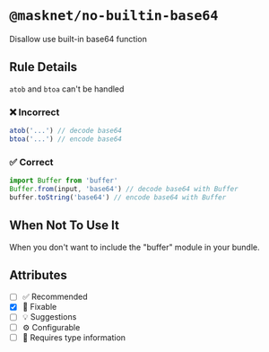 <!-- begin title -->

# `@masknet/no-builtin-base64`

Disallow use built-in base64 function

<!-- end title -->

## Rule Details

`atob` and `btoa` can't be handled

### :x: Incorrect

```ts
atob('...') // decode base64
btoa('...') // encode base64
```

### :white_check_mark: Correct

```ts
import Buffer from 'buffer'
Buffer.from(input, 'base64') // decode base64 with Buffer
buffer.toString('base64') // encode base64 with Buffer
```

## When Not To Use It

When you don't want to include the "buffer" module in your bundle.

## Attributes

<!-- begin attributes -->

- [ ] :white_check_mark: Recommended
- [x] :wrench: Fixable
- [ ] :bulb: Suggestions
- [ ] :gear: Configurable
- [ ] :thought_balloon: Requires type information

<!-- end attributes -->
